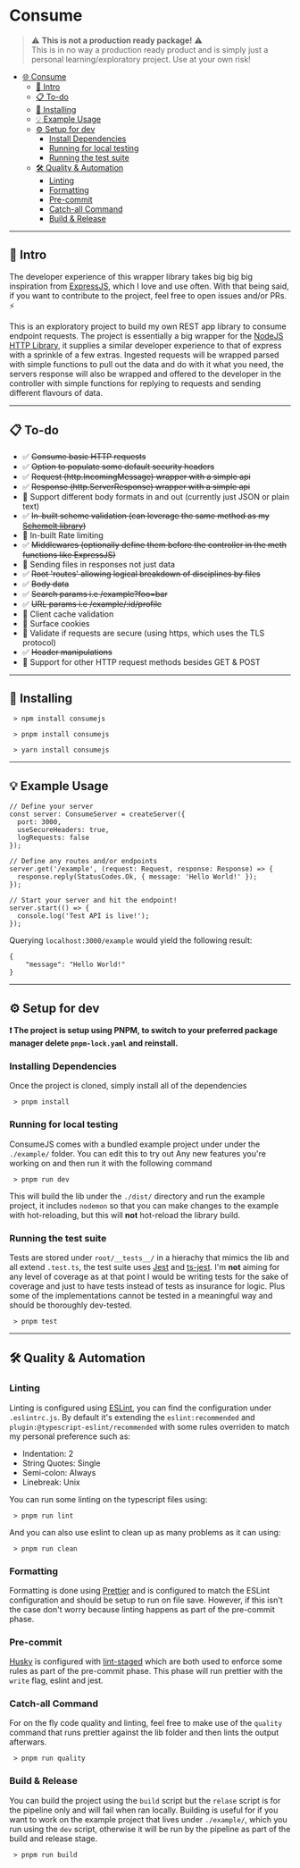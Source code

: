 # Consume

> :warning: **This is not a production ready package!** :warning:<br>
> This is in no way a production ready product and is simply just a personal learning/exploratory project. Use at your own risk!

- [:globe_with_meridians: Consume](#consume)
  - [:page_with_curl: Intro](#page_with_curl-intro)
  - [:clipboard: To-do](#clipboard-to-do)
  - [:minidisc: Installing](#minidisc-installing)
  - [:bulb: Example Usage](#bulb-example-usage)
  - [:gear: Setup for dev](#gear-setup-for-dev)
    - [Install Dependencies](#install-dependencies)
    - [Running for local testing](#running-for-local-testing)
    - [Running the test suite](#running-the-test-suite)
  - [:hammer_and_wrench: Quality & Automation](#hammer_and_wrench-quality-automation)
    - [Linting](#linting)
    - [Formatting](#formatting)
    - [Pre-commit](#pre-commit)
    - [Catch-all Command](#catch-all-command)
    - [Build & Release](#build-release)

---

## :page_with_curl: Intro

The developer experience of this wrapper library takes big big big inspiration from [ExpressJS](https://expressjs.com/), which I love and use often. With that being said, if you want to contribute to the project, feel free to open issues and/or PRs. :zap:

This is an exploratory project to build my own REST app library to consume endpoint requests.
The project is essentially a big wrapper for the [NodeJS HTTP Library](https://nodejs.org/api/http.html), it supplies a similar developer experience to that of express with a sprinkle of a few extras. Ingested requests will be wrapped parsed with simple functions to pull out the data and do with it what you need, the servers response will also be wrapped and offered to the developer in the controller with simple functions for replying to requests and sending different flavours of data.

---

## :clipboard: To-do

- :white_check_mark: ~~Consume basic HTTP requests~~
- :white_check_mark: ~~Option to populate some default security headers~~
- :white_check_mark: ~~Request (http.IncomingMessage) wrapper with a simple api~~
- :white_check_mark: ~~Response (http.ServerResponse) wrapper with a simple api~~
- :white_square_button: Support different body formats in and out (currently just JSON or plain text)
- :white_check_mark: ~~In-built scheme validation (can leverage the same method as my [SchemeIt library](https://github.com/jacoobia/schemeit))~~
- :white_square_button: In-built Rate limiting
- :white_check_mark: ~~Middlewares (optionally define them before the controller in the meth functions like ExpressJS)~~
- :white_square_button: Sending files in responses not just data
- :white_check_mark: ~~Root 'routes' allowing logical breakdown of disciplines by files~~
- :white_check_mark: ~~Body data~~
- :white_check_mark: ~~Search params i.e /example?foo=bar~~
- :white_check_mark: ~~URL params i.e /example/:id/profile~~
- :white_square_button: Client cache validation
- :white_square_button: Surface cookies
- :white_square_button: Validate if requests are secure (using https, which uses the TLS protocol)
- :white_check_mark: ~~Header manipulations~~
- :white_square_button: Support for other HTTP request methods besides GET & POST

---

## :minidisc: Installing

```
 > npm install consumejs
```

```
 > pnpm install consumejs
```

```
 > yarn install consumejs
```

---

## :bulb: Example Usage

```
// Define your server
const server: ConsumeServer = createServer({
  port: 3000,
  useSecureHeaders: true,
  logRequests: false
});

// Define any routes and/or endpoints
server.get('/example', (request: Request, response: Response) => {
  response.reply(StatusCodes.Ok, { message: 'Hello World!' });
});

// Start your server and hit the endpoint!
server.start(() => {
  console.log('Test API is live!');
});

```

Querying `localhost:3000/example` would yield the following result:

```
{
    "message": "Hello World!"
}
```

---

## :gear: Setup for dev

**:heavy_exclamation_mark: The project is setup using PNPM, to switch to your preferred package manager delete `pnpm-lock.yaml` and reinstall.**

### Installing Dependencies

Once the project is cloned, simply install all of the dependencies

```
 > pnpm install
```

### Running for local testing

ConsumeJS comes with a bundled example project under under the `./example/` folder. You can edit this to try out Any new features you're working on and then run it with the following command

```
 > pnpm run dev
```

This will build the lib under the `./dist/` directory and run the example project, it includes `nodemon` so that you can make changes to the example with hot-reloading, but this will **not** hot-reload the library build.

### Running the test suite

Tests are stored under `root/__tests__/` in a hierachy that mimics the lib and all extend `.test.ts`, the test suite uses [Jest](https://jestjs.io/) and [ts-jest](https://www.npmjs.com/package/ts-jest). I'm **not** aiming for any level of coverage as at that point I would be writing tests for the sake of coverage and just to have tests instead of tests as insurance for logic. Plus some of the implementations cannot be tested in a meaningful way and should be thoroughly dev-tested.

```
 > pnpm test
```

---

## :hammer_and_wrench: Quality & Automation

### Linting

Linting is configured using [ESLint](https://eslint.org/), you can find the configuration under `.eslintrc.js`. By default it's extending the `eslint:recommended` and `plugin:@typescript-eslint/recommended` with some rules overriden to match my personal preference such as:

- Indentation: 2
- String Quotes: Single
- Semi-colon: Always
- Linebreak: Unix

You can run some linting on the typescript files using:

```
 > pnpm run lint
```

And you can also use eslint to clean up as many problems as it can using:

```
 > pnpm run clean
```

### Formatting

Formatting is done using [Prettier](https://prettier.io/) and is configured to match the ESLint configuration and should be setup to run on file save. However, if this isn't the case don't worry because linting happens as part of the pre-commit phase.

### Pre-commit

[Husky](https://typicode.github.io/husky/) is configured with [lint-staged](https://www.npmjs.com/package/lint-staged) which are both used to enforce some rules as part of the pre-commit phase. This phase will run prettier with the `write` flag, eslint and jest.

### Catch-all Command

For on the fly code quality and linting, feel free to make use of the `quality` command that runs prettier against the lib folder and then lints the output afterwars.

```
 > pnpm run quality
```

### Build & Release

You can build the project using the `build` script but the `relase` script is for the pipeline only and will fail when ran locally.
Building is useful for if you want to work on the example project that lives under `./example/`, which you run using the `dev` script, otherwise it will be run by the pipeline as part of the build and release stage.

```
 > pnpm run build
```
